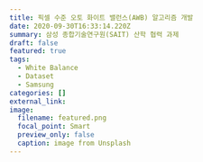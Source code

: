 ```yaml
---
title: 픽셀 수준 오토 화이트 밸런스(AWB) 알고리즘 개발
date: 2020-09-30T16:33:14.220Z
summary: 삼성 종합기술연구원(SAIT) 산학 협력 과제
draft: false
featured: true
tags:
  - White Balance
  - Dataset
  - Samsung
categories: []
external_link: 
image:
  filename: featured.png
  focal_point: Smart
  preview_only: false
  caption: image from Unsplash
---
```

